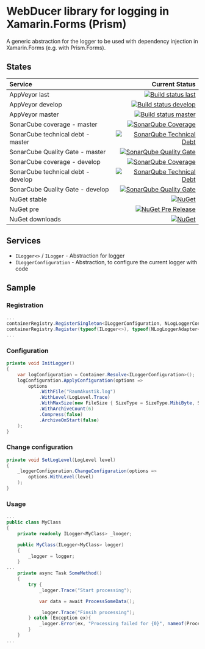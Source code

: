 # WebDucer library for logging in Xamarin.Forms (Prism)

A generic abstraction for the logger to be used with dependency injection in Xamarin.Forms (e.g. with Prism.Forms).

## States

| Service | Current Status |
| :------ | -------------: |
| AppVeyor last | [![Build status last](https://ci.appveyor.com/api/projects/status/mrn4h99t5auxc265?svg=true)](https://ci.appveyor.com/project/WebDucer/wd-logging) |
| AppVeyor develop | [![Build status develop](https://ci.appveyor.com/api/projects/status/mrn4h99t5auxc265/branch/develop?svg=true)](https://ci.appveyor.com/project/WebDucer/wd-logging/branch/develop) |
| AppVeyor master | [![Build status master](https://ci.appveyor.com/api/projects/status/mrn4h99t5auxc265/branch/master?svg=true)](https://ci.appveyor.com/project/WebDucer/wd-logging/branch/master) |
| SonarCube coverage - master | [![SonarQube Coverage](https://sonarcloud.io/api/project_badges/measure?project=WD.Logging&metric=coverage)](https://sonarcloud.io/dashboard?id=WD.Logging) |
| SonarCube technical debt - master | [![SonarQube Technical Debt](https://sonarcloud.io/api/project_badges/measure?project=WD.Logging&metric=sqale_index)](https://sonarcloud.io/dashboard?id=WD.Logging) |
| SonarCube Quality Gate - master | [![SonarQube Quality Gate](https://sonarcloud.io/api/project_badges/measure?project=WD.Logging&metric=alert_status)](https://sonarcloud.io/dashboard?id=WD.Logging) |
| SonarCube coverage - develop | [![SonarQube Coverage](https://sonarcloud.io/api/project_badges/measure?branch=develop&project=WD.Logging&metric=coverage)](https://sonarcloud.io/dashboard?branch=develop&id=WD.Logging) |
| SonarCube technical debt - develop | [![SonarQube Technical Debt](https://sonarcloud.io/api/project_badges/measure?branch=develop&project=WD.Logging&metric=sqale_index)](https://sonarcloud.io/dashboard?branch=develop&id=WD.Logging) |
| SonarCube Quality Gate - develop | [![SonarQube Quality Gate](https://sonarcloud.io/api/project_badges/measure?branch=develop&project=WD.Logging&metric=alert_status)](https://sonarcloud.io/dashboard?branch=develop&id=WD.Logging) |
| NuGet stable | [![NuGet](https://img.shields.io/nuget/v/WD.Logging.svg)](https://www.nuget.org/packages/WD.Logging) |
| NuGet pre | [![NuGet Pre Release](https://img.shields.io/nuget/vpre/WD.Logging.svg)](https://www.nuget.org/packages/WD.Logging) |
| NuGet downloads | [![NuGet](https://img.shields.io/nuget/dt/WD.Logging.svg)](https://www.nuget.org/packages/WD.Logging) |

## Services

- `ILogger<>` / `ILogger` - Abstraction for logger
- `ILoggerConfiguration` - Abstraction, to configure the current logger with code

## Sample

### Registration

```csharp
...
containerRegistry.RegisterSingleton<ILoggerConfiguration, NLogLoggerConfiguration>();
containerRegistry.Register(typeof(ILogger<>), typeof(NLogLoggerAdapter<>));
...
```

### Configuration

```csharp
private void InitLogger()
{
    var logConfiguration = Container.Resolve<ILoggerConfiguration>();
    logConfiguration.ApplyConfiguration(options =>
        options
            .WithFile("RaumAkustik.log")
            .WithLevel(LogLevel.Trace)
            .WithMaxSize(new FileSize { SizeType = SizeType.MibiByte, Size = 2 })
            .WithArchiveCount(6)
            .Compress(false)
            .ArchiveOnStart(false)
    );
}
```

### Change configuration

```csharp
private void SetLogLevel(LogLevel level)
{
    _loggerConfiguration.ChangeConfiguration(options =>
        options.WithLevel(level)
    );
}
```

### Usage

```csharp
...
public class MyClass
{
    private readonly ILogger<MyClass> _looger; 

    public MyClass(ILogger<MyClass> logger)
    {
        _logger = logger;
    }
...
    private async Task SomeMethod()
    {
        try {
            _logger.Trace("Start processing");

            var data = await ProcessSomeData();

            _logger.Trace("Finsih processing");
        } catch (Exception ex){
            _logger.Error(ex, "Processing failed for {0}", nameof(ProcessSomeData));
        }
    }
...
```